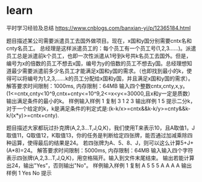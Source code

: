 # learn
平时学习经验及总结
https://www.cnblogs.com/banxian-yi/p/12365184.html


题目描述某公司需要派遣员工去国外做项目。现在，x国和y国分别需要cntx名和cnty名员工。
总经理是这样派遣员工的：每个员工有一个员工号(1,2,3……)。派遣员工总是派遣前k个员工，也即一次性派遣从1号到k号共k名员工去国外。但是，编号为x的倍数的员工不想去x国，编号为y的倍数的员工不想去y国。总经理想知道最少需要派遣前多少名员工才能满足x国和y国的需求。（也即找到最小的k，使得可以将编号为1,2,3,……k的员工分配给x国和y国，并且满足x国和y国的需求）。
解答要求时间限制：1000ms, 内存限制：64MB
输入四个整数cntx,cnty,x,y。(1<=cntx,cnty<10^9,cntx+cnty<=10^9,2<=x<y<=30000,且x和y一定是质数）
输出满足条件的最小的k。
样例输入样例 1 复制
3 1 2 3
输出样例 1
5
提示二分k，对于一个给定的k，k是满足条件的判定式是:(k-k/x>=cntx&&k-k/y>=cnty&&k-k/(x*y)>=cntx+cnty).


题目描述大家都玩过扑克牌(A,2,3…T,J,Q,K)，我们使用T来表示10，且A取值1，J取值11，Q取值12，K取值13，你的任务是判断给定四张牌，能否通过加减乘除四种运算，使得最后的结果是24。
若四张牌为A、5、8、J，则可以这么计算5+J+(A*8)=24。
解答要求时间限制：5000ms, 内存限制：64MB
输入输入四个字符表示四张牌(A,2,3…T,J,Q,K)，用空格隔开。输入到文件末尾结束。
输出若能计算出24，输出"Yes”，否则输出"No"。
样例输入样例 1 复制
A 5 5 5
A A A A
输出样例 1
Yes
No
提示
